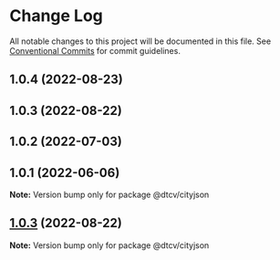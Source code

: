 # Change Log

All notable changes to this project will be documented in this file.
See [Conventional Commits](https://conventionalcommits.org) for commit guidelines.

## 1.0.4 (2022-08-23)



## 1.0.3 (2022-08-22)



## 1.0.2 (2022-07-03)



## 1.0.1 (2022-06-06)

**Note:** Version bump only for package @dtcv/cityjson





## [1.0.3](https://github.com/paramountric/digitaltwincityviewer/compare/v1.0.2...v1.0.3) (2022-08-22)

**Note:** Version bump only for package @dtcv/cityjson
